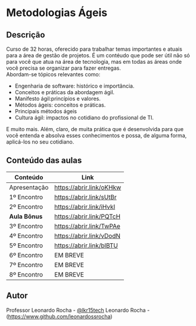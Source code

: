 # Metodologias Ágeis


## Descrição 

Curso de 32 horas, oferecido para trabalhar temas importantes e atuais para a área de gestão de projetos. É um contéudo que pode ser útil não só para você que atua na área de tecnologia, mas em todas as áreas onde você precisa se organizar para fazer entregas.  
Abordam-se tópicos relevantes como:

- Engenharia de software: histórico e importância.
- Conceitos e práticas da abordagem ágil.
- Manifesto ágil:princípios e valores.
- Métodos ágeis: conceitos e práticas.
- Principais métodos ágeis
- Cultura ágil: impactos no cotidiano do profissional de TI.

E muito mais. Além, claro, de muita prática que é desenvolvida para que você entenda e absolva esses conhecimentos e possa, de alguma forma, aplicá-los no seu cotidiano.

## Conteúdo das aulas

| Conteúdo                           | Link                       |
|------------------------------------|----------------------------|
| Apresentação                       | https://abrir.link/oKHkw   |
| 1º Encontro                        | https://abrir.link/sUtBr   |
| 2º Encontro                        | https://abrir.link/iHvkI   |
| **Aula Bônus**                     | https://abrir.link/PQTcH   |
| 3º Encontro                        | https://abrir.link/TwPAe   |
| 4º Encontro                        | https://abrir.link/vDodN   |
| 5º Encontro                        | https://abrir.link/blBTU   |
| 6º Encontro                                  | EM BREVE         |
| 7º Encontro                                  | EM BREVE         |
| 8º Encontro                                  | EM BREVE         |


## Autor

Professor Leonardo Rocha - [@lkr15tech](https://www.github.com/profleonardorocha)
Leonardo Rocha - (https://www.github.com/leonardossrocha)